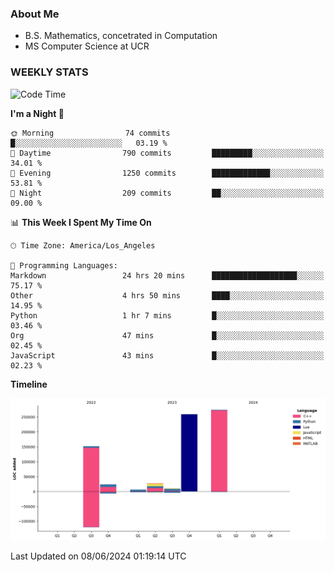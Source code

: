 ### About Me

- B.S. Mathematics, concetrated in Computation
- MS Computer Science at UCR


### WEEKLY STATS
<!--START_SECTION:waka-->
![Code Time](http://img.shields.io/badge/Code%20Time-140%20hrs%2027%20mins-blue)

**I'm a Night 🦉** 

```text
🌞 Morning                74 commits          █░░░░░░░░░░░░░░░░░░░░░░░░   03.19 % 
🌆 Daytime                790 commits         █████████░░░░░░░░░░░░░░░░   34.01 % 
🌃 Evening                1250 commits        █████████████░░░░░░░░░░░░   53.81 % 
🌙 Night                  209 commits         ██░░░░░░░░░░░░░░░░░░░░░░░   09.00 % 
```


📊 **This Week I Spent My Time On** 

```text
🕑︎ Time Zone: America/Los_Angeles

💬 Programming Languages: 
Markdown                 24 hrs 20 mins      ███████████████████░░░░░░   75.17 % 
Other                    4 hrs 50 mins       ████░░░░░░░░░░░░░░░░░░░░░   14.95 % 
Python                   1 hr 7 mins         █░░░░░░░░░░░░░░░░░░░░░░░░   03.46 % 
Org                      47 mins             █░░░░░░░░░░░░░░░░░░░░░░░░   02.45 % 
JavaScript               43 mins             █░░░░░░░░░░░░░░░░░░░░░░░░   02.23 % 
```

**Timeline**

![Lines of Code chart](https://raw.githubusercontent.com/nickocruzm/nickocruzm/main/assets/bar_graph.png)


 Last Updated on 08/06/2024 01:19:14 UTC
<!--END_SECTION:waka-->
